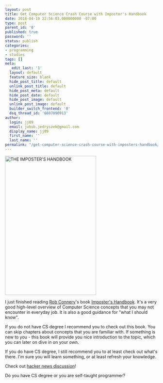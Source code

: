 ```yaml
---
layout: post
title: Get Computer Science Crash Course with Imposter's Handbook
date: 2018-04-10 22:56:03.000000000 -07:00
type: post
parent_id: '0'
published: true
password: ''
status: publish
categories:
- programming
- studies
tags: []
meta:
  _edit_last: '1'
  layout: default
  feature_size: blank
  hide_post_title: default
  unlink_post_title: default
  hide_post_meta: default
  hide_post_date: default
  hide_post_image: default
  unlink_post_image: default
  builder_switch_frontend: '0'
  dsq_thread_id: '6607090913'
author:
  login: jj09
  email: jakub.jedryszek@gmail.com
  display_name: jj09
  first_name: ''
  last_name: ''
permalink: "/get-computer-science-crash-course-with-imposters-handbook/"
---
```

<p><img class="aligncenter size-full wp-image-19526" src="{{ site.baseurl }}/assets/2018/04/imposters_handbook.jpg" alt="THE IMPOSTER'S HANDBOOK" width="300" height="459" /></p>
<p>I just finished reading <a href="https://rob.conery.io/">Rob Connery</a>'s book <a href="https://bigmachine.io/products/the-imposters-handbook">Imposter's Handbook</a>. It's a very good high-level overview of Computer Science concepts that you may not encounter in everyday job. It is also a good guidance for "what I should know".</p>
<p>If you do not have CS degree I recommend you to check out this book. You can skip chapters about concepts that you are familiar with. If something is new to you - this book will provide you nice introduction to the topic, which you can later on dive in on your own.</p>
<p>If you do have CS degree, I still recommend you to at least check out what's there. I'm sure you will learn something, or at least refresh your knowledge.</p>
<p>Check out <a href="https://news.ycombinator.com/item?id=12351660">hacker news discussion</a>!</p>
<p>Do you have CS degree or you are self-taught programmer?</p>
